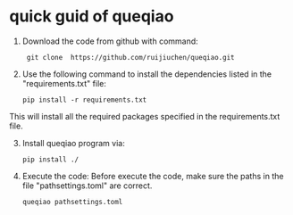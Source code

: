 # quick guid of queqiao
1. Download the code from github with command:

   	    git clone  https://github.com/ruijiuchen/queqiao.git

2. Use the following command to install the dependencies listed in the "requirements.txt" file:

       pip install -r requirements.txt
   
This will install all the required packages specified in the requirements.txt file.

3. Install queqiao program via:

   	   pip install ./

4. Execute the code:
Before execute the code, make sure the paths in the file "pathsettings.toml" are correct.

       queqiao pathsettings.toml